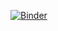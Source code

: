 [![Binder](https://mybinder.org/badge_logo.svg)](https://mybinder.org/v2/gh/Akonvict/132.git/patch-1)
